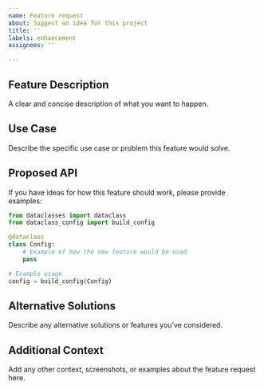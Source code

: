 ```yaml
---
name: Feature request
about: Suggest an idea for this project
title: ''
labels: enhancement
assignees: ''

---
```


## Feature Description
A clear and concise description of what you want to happen.

## Use Case
Describe the specific use case or problem this feature would solve.

## Proposed API
If you have ideas for how this feature should work, please provide examples:

```python
from dataclasses import dataclass
from dataclass_config import build_config

@dataclass
class Config:
    # Example of how the new feature would be used
    pass

# Example usage
config = build_config(Config)
```

## Alternative Solutions
Describe any alternative solutions or features you've considered.

## Additional Context
Add any other context, screenshots, or examples about the feature request here.
